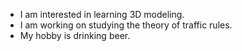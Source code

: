 - I am interested in learning 3D modeling.
- I am working on studying the theory of traffic rules.
- My hobby is drinking beer.
